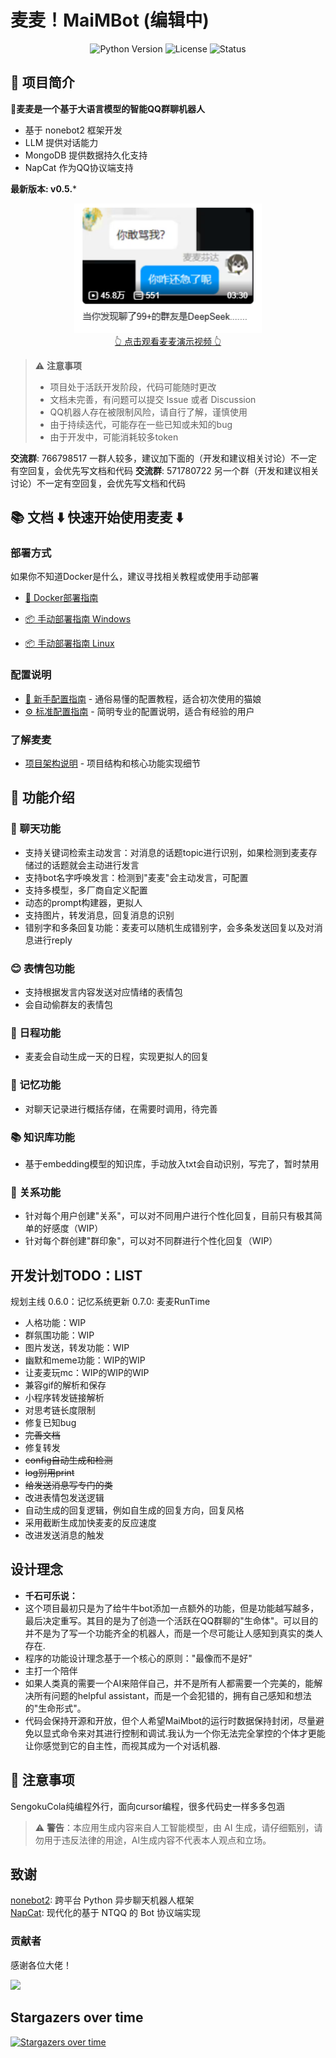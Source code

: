 # 麦麦！MaiMBot (编辑中) 


<div align="center">

![Python Version](https://img.shields.io/badge/Python-3.x-blue)
![License](https://img.shields.io/github/license/SengokuCola/MaiMBot)
![Status](https://img.shields.io/badge/状态-开发中-yellow)

</div>

## 📝 项目简介

**🍔麦麦是一个基于大语言模型的智能QQ群聊机器人**

- 基于 nonebot2 框架开发
- LLM 提供对话能力
- MongoDB 提供数据持久化支持
- NapCat 作为QQ协议端支持

**最新版本: v0.5.***

<div align="center">
<a href="https://www.bilibili.com/video/BV1amAneGE3P" target="_blank">
    <img src="docs/video.png" width="300" alt="麦麦演示视频">
    <br>
    👆 点击观看麦麦演示视频 👆

</a>
</div>

> ⚠️ **注意事项**
> - 项目处于活跃开发阶段，代码可能随时更改
> - 文档未完善，有问题可以提交 Issue 或者 Discussion
> - QQ机器人存在被限制风险，请自行了解，谨慎使用
> - 由于持续迭代，可能存在一些已知或未知的bug
> - 由于开发中，可能消耗较多token

**交流群**: 766798517 一群人较多，建议加下面的（开发和建议相关讨论）不一定有空回复，会优先写文档和代码
**交流群**: 571780722 另一个群（开发和建议相关讨论）不一定有空回复，会优先写文档和代码

## 
<div align="left">
<h2>📚 文档        ⬇️ 快速开始使用麦麦 ⬇️</h2>
</div>

### 部署方式

如果你不知道Docker是什么，建议寻找相关教程或使用手动部署

- [🐳 Docker部署指南](docs/docker_deploy.md)

- [📦 手动部署指南 Windows](docs/manual_deploy_windows.md)

- [📦 手动部署指南 Linux](docs/manual_deploy_linux.md)

### 配置说明
- [🎀 新手配置指南](docs/installation_cute.md) - 通俗易懂的配置教程，适合初次使用的猫娘
- [⚙️ 标准配置指南](docs/installation_standard.md) - 简明专业的配置说明，适合有经验的用户

<div align="left">
<h3>了解麦麦 </h3>
</div>

- [项目架构说明](docs/doc1.md) - 项目结构和核心功能实现细节

## 🎯 功能介绍

### 💬 聊天功能
- 支持关键词检索主动发言：对消息的话题topic进行识别，如果检测到麦麦存储过的话题就会主动进行发言
- 支持bot名字呼唤发言：检测到"麦麦"会主动发言，可配置
- 支持多模型，多厂商自定义配置
- 动态的prompt构建器，更拟人
- 支持图片，转发消息，回复消息的识别
- 错别字和多条回复功能：麦麦可以随机生成错别字，会多条发送回复以及对消息进行reply

### 😊 表情包功能
- 支持根据发言内容发送对应情绪的表情包
- 会自动偷群友的表情包

### 📅 日程功能
- 麦麦会自动生成一天的日程，实现更拟人的回复

### 🧠 记忆功能
- 对聊天记录进行概括存储，在需要时调用，待完善

### 📚 知识库功能
- 基于embedding模型的知识库，手动放入txt会自动识别，写完了，暂时禁用

### 👥 关系功能
- 针对每个用户创建"关系"，可以对不同用户进行个性化回复，目前只有极其简单的好感度（WIP）
- 针对每个群创建"群印象"，可以对不同群进行个性化回复（WIP）



## 开发计划TODO：LIST

规划主线
0.6.0：记忆系统更新
0.7.0: 麦麦RunTime


- 人格功能：WIP
- 群氛围功能：WIP
- 图片发送，转发功能：WIP
- 幽默和meme功能：WIP的WIP
- 让麦麦玩mc：WIP的WIP的WIP
- 兼容gif的解析和保存
- 小程序转发链接解析
- 对思考链长度限制
- 修复已知bug
- ~~完善文档~~
- 修复转发
- ~~config自动生成和检测~~
- ~~log别用print~~
- ~~给发送消息写专门的类~~
- 改进表情包发送逻辑
- 自动生成的回复逻辑，例如自生成的回复方向，回复风格
- 采用截断生成加快麦麦的反应速度
- 改进发送消息的触发


## 设计理念

- **千石可乐说：**
- 这个项目最初只是为了给牛牛bot添加一点额外的功能，但是功能越写越多，最后决定重写。其目的是为了创造一个活跃在QQ群聊的"生命体"。可以目的并不是为了写一个功能齐全的机器人，而是一个尽可能让人感知到真实的类人存在.
- 程序的功能设计理念基于一个核心的原则："最像而不是好"
- 主打一个陪伴
- 如果人类真的需要一个AI来陪伴自己，并不是所有人都需要一个完美的，能解决所有问题的helpful assistant，而是一个会犯错的，拥有自己感知和想法的"生命形式"。
- 代码会保持开源和开放，但个人希望MaiMbot的运行时数据保持封闭，尽量避免以显式命令来对其进行控制和调试.我认为一个你无法完全掌控的个体才更能让你感觉到它的自主性，而视其成为一个对话机器.


## 📌 注意事项
SengokuCola纯编程外行，面向cursor编程，很多代码史一样多多包涵

> ⚠️ **警告**：本应用生成内容来自人工智能模型，由 AI 生成，请仔细甄别，请勿用于违反法律的用途，AI生成内容不代表本人观点和立场。

## 致谢
[nonebot2](https://github.com/nonebot/nonebot2): 跨平台 Python 异步聊天机器人框架  
[NapCat](https://github.com/NapNeko/NapCatQQ): 现代化的基于 NTQQ 的 Bot 协议端实现  

### 贡献者

感谢各位大佬！

<a href="https://github.com/SengokuCola/MaiMBot/graphs/contributors">
  <img src="https://contrib.rocks/image?repo=SengokuCola/MaiMBot&time=true" />
</a>


## Stargazers over time
[![Stargazers over time](https://starchart.cc/SengokuCola/MaiMBot.svg?variant=adaptive)](https://starchart.cc/SengokuCola/MaiMBot)
